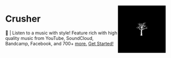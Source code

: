 <a href="https://github.com/crusher-app" target="_blank"><img align="right" width="150" src="./assets/crusher.png"></a>

# Crusher
🎵 | Listen to a music with style! Feature rich with high quality music from YouTube, SoundCloud, Bandcamp, Facebook, and 700+ [more.](./supported-sites.md) [Get Started!](./get-started.md)
